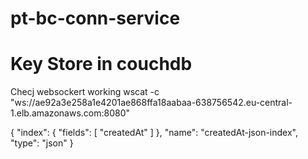 # pt-bc-conn-service

# Key Store in couchdb

<!-- https://towardsdatascience.com/store-hyperledger-fabric-certificates-and-keys-in-couchdb-43c8f91a61b0 -->
<!--
                "key": "../artifacts/channel/crypto-config/peerOrganizations/org1.example.com/users/Admin@org1.example.com/msp/keystore",
                "cert": "../artifacts/channel/crypto-config/peerOrganizations/org1.example.com/users/Admin@org1.example.com/msp/signcerts" -->

Checj websockert working
wscat -c "ws://ae92a3e258a1e4201ae868ffa18aabaa-638756542.eu-central-1.elb.amazonaws.com:8080"


{
   "index": {
      "fields": [
         "createdAt"
      ]
   },
   "name": "createdAt-json-index",
   "type": "json"
}



